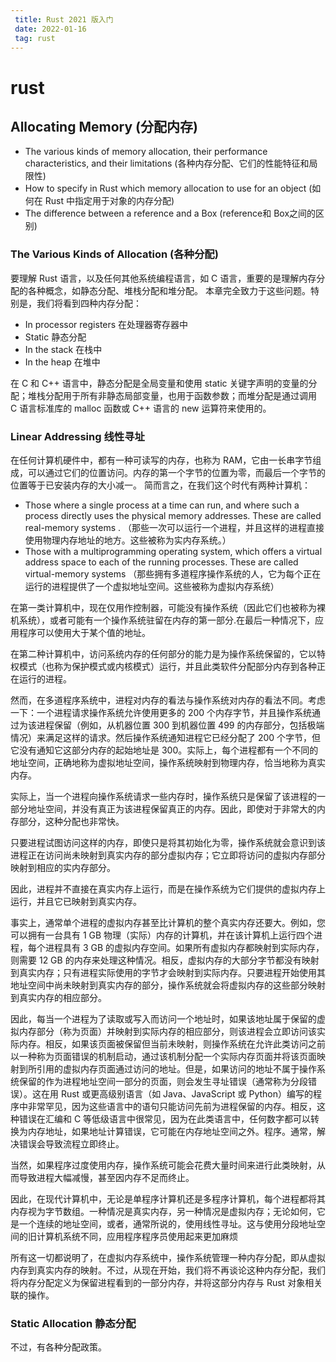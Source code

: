```yaml
---
 title: Rust 2021 版入门
 date: 2022-01-16
 tag: rust
---
```

# rust

## Allocating Memory (分配内存)

* The various kinds of memory allocation, their performance characteristics, and their limitations (各种内存分配、它们的性能特征和局限性)
* How to specify in Rust which memory allocation to use for an object (如何在 Rust 中指定用于对象的内存分配)
* The difference between a reference and a Box (reference和 Box之间的区别)

### The Various Kinds of Allocation (各种分配)

要理解 Rust 语言，以及任何其他系统编程语言，如 C 语言，重要的是理解内存分配的各种概念，如静态分配、堆栈分配和堆分配。
本章完全致力于这些问题。特别是，我们将看到四种内存分配：
* In processor registers   在处理器寄存器中
* Static  静态分配
* In the stack  在栈中
* In the heap 在堆中

在 C 和 C++ 语言中，静态分配是全局变量和使用 static 关键字声明的变量的分配；堆栈分配用于所有非静态局部变量，也用于函数参数；而堆分配是通过调用 C 语言标准库的 malloc 函数或 C++ 语言的 new 运算符来使用的。

### Linear Addressing 线性寻址
在任何计算机硬件中，都有一种可读写的内存，也称为 RAM，它由一长串字节组成，可以通过它们的位置访问。内存的第一个字节的位置为零，而最后一个字节的位置等于已安装内存的大小减一。
简而言之，在我们这个时代有两种计算机：
* Those where a single process at a time can run, and where such a process directly uses the physical memory addresses. These are called real-memory systems . （那些一次可以运行一个进程，并且这样的进程直接使用物理内存地址的地方。这些被称为实内存系统。）
* Those with a multiprogramming operating system, which offers a virtual address space to each of the running processes. These are called virtual-memory systems （那些拥有多道程序操作系统的人，它为每个正在运行的进程提供了一个虚拟地址空间。这些被称为虚拟内存系统）

在第一类计算机中，现在仅用作控制器，可能没有操作系统（因此它们也被称为裸机系统），或者可能有一个操作系统驻留在内存的第一部分.在最后一种情况下，应用程序可以使用大于某个值的地址。

在第二种计算机中，访问系统内存的任何部分的能力是为操作系统保留的，它以特权模式（也称为保护模式或内核模式）运行，并且此类软件分配部分内存到各种正在运行的进程。

然而，在多道程序系统中，进程对内存的看法与操作系统对内存的看法不同。考虑一下：一个进程请求操作系统允许使用更多的 200 个内存字节，并且操作系统通过为该进程保留（例如，从机器位置 300 到机器位置 499 的内存部分，包括极端情况）来满足这样的请求。然后操作系统通知进程它已经分配了 200 个字节，但它没有通知它这部分内存的起始地址是 300。实际上，每个进程都有一个不同的地址空间，正确地称为虚拟地址空间，操作系统映射到物理内存，恰当地称为真实内存。

实际上，当一个进程向操作系统请求一些内存时，操作系统只是保留了该进程的一部分地址空间，并没有真正为该进程保留真正的内存。因此，即使对于非常大的内存部分，这种分配也非常快。

只要进程试图访问这样的内存，即使只是将其初始化为零，操作系统就会意识到该进程正在访问尚未映射到真实内存的部分虚拟内存；它立即将访问的虚拟内存部分映射到相应的实内存部分。

因此，进程并不直接在真实内存上运行，而是在操作系统为它们提供的虚拟内存上运行，并且它已映射到真实内存。

事实上，通常单个进程的虚拟内存甚至比计算机的整个真实内存还要大。例如，您可以拥有一台具有 1 GB 物理（实际）内存的计算机，并在该计算机上运行四个进程，每个进程具有 3 GB 的虚拟内存空间。如果所有虚拟内存都映射到实际内存，则需要 12 GB 的内存来处理这种情况。相反，虚拟内存的大部分字节都没有映射到真实内存；只有进程实际使用的字节才会映射到实际内存。只要进程开始使用其地址空间中尚未映射到真实内存的部分，操作系统就会将虚拟内存的这些部分映射到真实内存的相应部分。

因此，每当一个进程为了读取或写入而访问一个地址时，如果该地址属于保留的虚拟内存部分（称为页面）并映射到实际内存的相应部分，则该进程会立即访问该实际内存。相反，如果该页面被保留但当前未映射，则操作系统在允许此类访问之前以一种称为页面错误的机制启动，通过该机制分配一个实际内存页面并将该页面映射到所引用的虚拟内存页面通过访问的地址。但是，如果访问的地址不属于操作系统保留的作为进程地址空间一部分的页面，则会发生寻址错误（通常称为分段错误）。这在用 Rust 或更高级别语言（如 Java、JavaScript 或 Python）编写的程序中非常罕见，因为这些语言中的语句只能访问先前为进程保留的内存。相反，这种错误在汇编和 C 等低级语言中很常见，因为在此类语言中，任何数字都可以转换为内存地址，如果地址计算错误，它可能在内存地址空间之外。程序。通常，解决错误会导致流程立即终止。

当然，如果程序过度使用内存，操作系统可能会花费大量时间来进行此类映射，从而导致进程大幅减慢，甚至因内存不足而终止。

因此，在现代计算机中，无论是单程序计算机还是多程序计算机，每个进程都将其内存视为字节数组。一种情况是真实内存，另一种情况是虚拟内存；无论如何，它是一个连续的地址空间，或者，通常所说的，使用线性寻址。这与使用分段地址空间的旧计算机系统不同，应用程序程序员使用起来更加麻烦

所有这一切都说明了，在虚拟内存系统中，操作系统管理一种内存分配，即从虚拟内存到真实内存的映射。不过，从现在开始，我们将不再谈论这种内存分配，我们将内存分配定义为保留进程看到的一部分内存，并将这部分内存与 Rust 对象相关联的操作。

###  Static Allocation 静态分配
不过，有各种分配政策。



